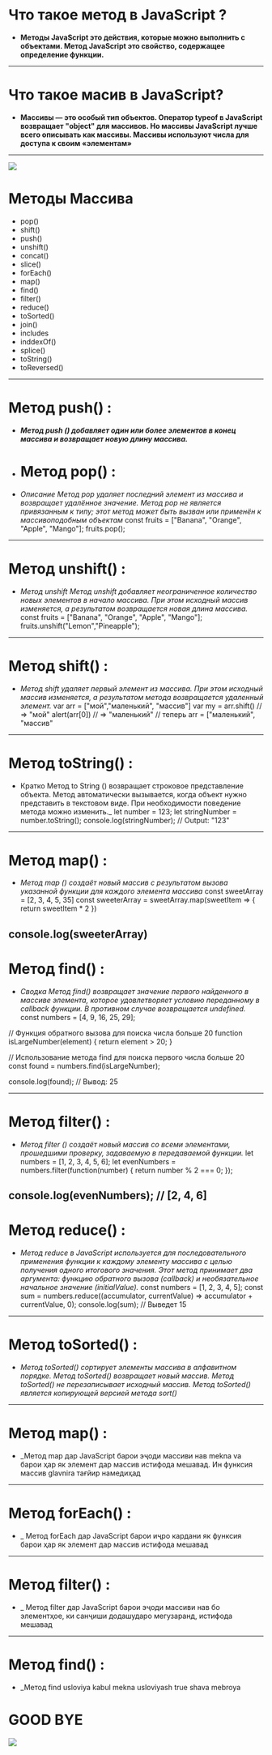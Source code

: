 
# Что такое метод в JavaScript ?
+ **Методы JavaScript это действия, которые можно выполнить с объектами. Метод JavaScript это свойство, содержащее определение функции.**
---------
# Что такое масив в JavaScript?
+ **Массивы — это особый тип объектов. Оператор typeof в JavaScript возвращает "object" для массивов. Но массивы JavaScript лучше всего описывать как массивы. Массивы используют числа для доступа к своим «элементам»**
---
![](https://miro.medium.com/v2/resize:fit:2000/1*BwrqzA3hUC7u1VJSNAj0yg.png)
# Методы Массива
+ pop()
+ shift()
+ push()
+ unshift()
+ concat()
+ slice()
+ forEach()
+ map()
+ find()
+ filter()
+ reduce()
+ toSorted()
+ join()
+ includes
+ inddexOf()
+ splice()
+ toString()
+ toReversed()
---
# Метод push() :
+ **_Метод push () добавляет один или более элементов в конец массива и возвращает новую длину массива._**
+ # Метод pop() :
+ _Описание Метод pop удаляет последний элемент из массива и возвращает удалённое значение. Метод pop не является привязанным к типу; этот метод может быть вызван или применён к массивоподобным объектам_
const fruits = ["Banana", "Orange", "Apple", "Mango"];
fruits.pop();
---
# Метод unshift() :
+ _Метод unshift Метод unshift добавляет неограниченное количество новых элементов в начало массива. При этом исходный массив изменяется, а результатом возвращается новая длина массива._
const fruits = ["Banana", "Orange", "Apple", "Mango"];
fruits.unshift("Lemon","Pineapple");
---
# Метод shift() :
+ _Метод shift удаляет первый элемент из массива. При этом исходный массив изменяется, а результатом метода возвращается удаленный элемент._
var arr = ["мой","маленький", "массив"]
var my = arr.shift() // => "мой"
alert(arr[0]) // => "маленький"
// теперь arr = ["маленький", "массив"
---
# Метод toString() :
+ Кратко Метод to String () возвращает строковое представление объекта. Метод автоматически вызывается, когда объект нужно представить в текстовом виде. При необходимости поведение метода можно изменить._
let number = 123;
let stringNumber = number.toString();
console.log(stringNumber); // Output: "123"

---
# Метод map() :
+ _Метод map () создаёт новый массив с результатом вызова указанной функции для каждого элемента массива_
const sweetArray = [2, 3, 4, 5, 35]
const sweeterArray = sweetArray.map(sweetItem => {
    return sweetItem * 2
})

console.log(sweeterArray)
---
# Метод find() :
+ _Сводка Метод find() возвращает значение первого найденного в массиве элемента, которое удовлетворяет условию переданному в callback функции. В противном случае возвращается undefined._
const numbers = [4, 9, 16, 25, 29];

// Функция обратного вызова для поиска числа больше 20
function isLargeNumber(element) {
  return element > 20;
}

// Использование метода find для поиска первого числа больше 20
const found = numbers.find(isLargeNumber);

console.log(found); // Вывод: 25

---
# Метод filter() :
+ _Метод filter () создаёт новый массив со всеми элементами, прошедшими проверку, задаваемую в передаваемой функции._
let numbers = [1, 2, 3, 4, 5, 6];
let evenNumbers = numbers.filter(function(number) {
  return number % 2 === 0;
});

console.log(evenNumbers); // [2, 4, 6]
---
# Метод reduce() :
+ _Метод reduce в JavaScript используется для последовательного применения функции к каждому элементу массива с целью получения одного итогового значения. Этот метод принимает два аргумента: функцию обратного вызова (callback) и необязательное начальное значение (initialValue)._
const numbers = [1, 2, 3, 4, 5];
const sum = numbers.reduce((accumulator, currentValue) => accumulator + currentValue, 0);
console.log(sum); // Выведет 15
---
# Метод toSorted() :
+ _Метод toSorted() сортирует элементы массива в алфавитном порядке. Метод toSorted() возвращает новый массив. Метод toSorted() не перезаписывает исходный массив. Метод toSorted() является копирующей версией метода sort()_
---
# Метод map() :
+ _Метод map дар JavaScript барои эҷоди массиви нав mekna va  барои ҳар як элемент дар массив истифода мешавад. Ин функсия массив glavnira тағйир намедиҳад
---
# Метод forEach() :
+ _ Метод forEach дар JavaScript барои иҷро кардани як функсия барои ҳар як элемент дар массив истифода мешавад
---
# Метод filter() :
+ _ Метод filter дар JavaScript барои эҷоди массиви нав бо элементҳое, ки санҷиши додашударо мегузаранд, истифода мешавад
---
# Метод find() :
+ _Метод find usloviya kabul mekna usloviyash true shava mebroya

# GOOD BYE


![](https://th.bing.com/th/id/OIP.Pj7MfDRlmDo-Feritq6H-wHaEK?rs=1&pid=ImgDetMain)
